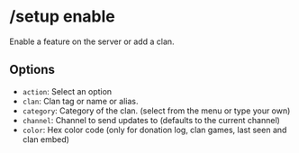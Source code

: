 # /setup enable

Enable a feature on the server or add a clan.

## Options

- `action`: Select an option
- `clan`: Clan tag or name or alias.
- `category`: Category of the clan. (select from the menu or type your own)
- `channel`: Channel to send updates to (defaults to the current channel)
- `color`: Hex color code (only for donation log, clan games, last seen and clan embed)

